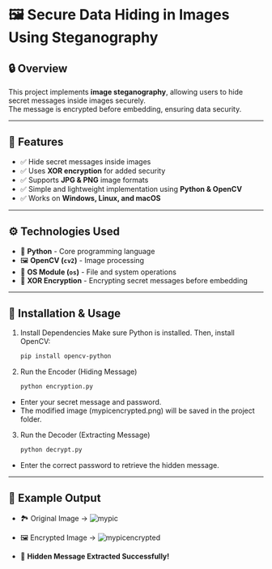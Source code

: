 # 🖼️ Secure Data Hiding in Images Using Steganography

## 🔒 Overview
This project implements **image steganography**, allowing users to hide secret messages inside images securely.  
The message is encrypted before embedding, ensuring data security.

---

## 📌 Features
- ✅ Hide secret messages inside images
- ✅ Uses **XOR encryption** for added security
- ✅ Supports **JPG & PNG** image formats
- ✅ Simple and lightweight implementation using **Python & OpenCV**
- ✅ Works on **Windows, Linux, and macOS**

---

## ⚙️ Technologies Used
- 🐍 **Python** - Core programming language
- 🖼️ **OpenCV (`cv2`)** - Image processing
- 📂 **OS Module (`os`)** - File and system operations
- 🔐 **XOR Encryption** - Encrypting secret messages before embedding

---

## 🚀 Installation & Usage
1. Install Dependencies
   Make sure Python is installed. Then, install OpenCV:
   ```bash
   pip install opencv-python

2. Run the Encoder (Hiding Message)
   ```bash
   python encryption.py
  - Enter your secret message and password.
  - The modified image (mypicencrypted.png) will be saved in the project folder.

3. Run the Decoder (Extracting Message)
   ```bash
   python decrypt.py
  - Enter the correct password to retrieve the hidden message.

---

## 📸 Example Output

- 🏞 Original Image →
  ![mypic](https://github.com/user-attachments/assets/d272534d-13f0-4238-a45e-00b74577d083)

- 🖼 Encrypted Image →
  ![mypicencrypted](https://github.com/user-attachments/assets/546a3b4c-8721-43d6-857e-f15325f0faa2)

- 🔐 **Hidden Message Extracted Successfully!**

